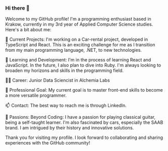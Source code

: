 ### Hi there 👋
Welcome to my GitHub profile! I'm a programming enthusiast based in Krakow, currently in my 3rd year of Applied Computer Science studies. Here's a bit about me:

🔭 Current Projects: I'm working on a Car-rental project, developed in TypeScript and React. This is an exciting challenge for me as I transition from my main programming language, .NET, to new technologies.

🌱 Learning and Development: I'm in the process of learning React and JavaScript. In the future, I also plan to dive into Ruby. I'm always looking to broaden my horizons and skills in the programming field.

👨‍💻 Career: Junior Data Sciencist in Alchemia Labs

🚀 Professional Goal: My current goal is to master front-end skills to become a more versatile programmer.

📫 Contact: The best way to reach me is through LinkedIn. 

🎸 Passions: Beyond Coding: I have a passion for playing classical guitar, being a self-taught learner. I'm also fascinated by cars, especially the SAAB brand. I am intrigued by their history and innovative solutions.

Thank you for visiting my profile. I look forward to collaborating and sharing experiences with the GitHub community!

